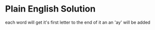 # Plain English Solution
each word will get it's first letter to the end of it an an 'ay' will be added